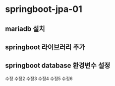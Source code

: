 # springboot-jpa-01

## mariadb 설치

## springboot 라이브러리 추가

## springboot database 환경변수 설정

수정
수정2
수정3
수정4
수정5
수정6
